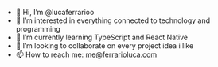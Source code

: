 - 👋 Hi, I’m @lucaferrarioo
- 👀 I’m interested in everything connected to technology and programming
- 🌱 I’m currently learning TypeScript and React Native
- 💞️ I’m looking to collaborate on every project idea i like
- 📫 How to reach me: me@ferrarioluca.com

<!---
lucaferrarioo/lucaferrarioo is a ✨ special ✨ repository because its `README.md` (this file) appears on your GitHub profile.
You can click the Preview link to take a look at your changes.
--->
